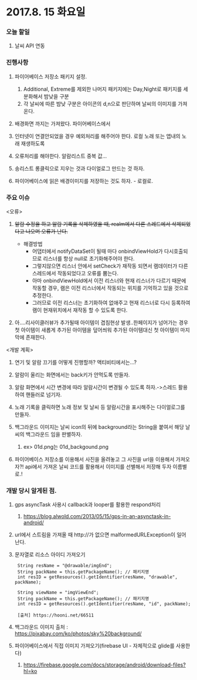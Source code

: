 # 2017.8. 15 화요일

### 오늘 할일

1. 날씨 API 연동


### 진행사항

1. 파이어베이스 저장소 패키지 설정.
	1. Additional, Extreme를 제외한 나머지 패키지에는 Day,Night로 패키지를 세분화해서 밤낮을 구분
	2. 각 날씨에 따른 밤낮 구분은 아이콘의 d,n으로 판단하며 날씨의 이미지를 가져온다.

2. 배경화면 까지는 가져왔다. 파이어베이스에서
3. 인터넷이 연결안되었을 경우 예외처리를 해주어야 한다. 로컬 노래 또는 앱내의 노래 재생하도록
4. 오류처리를 해야한다. 알람리스트 중복 값...
5. 송리스트 롱클릭으로 지우는 것과 다이얼로그 만드는 것 하자.
6. 파이어베이스에 읽은 배경이미지를 저장하는 것도 하자. - 로컬로.
### 주요 이슈

<오류>

1. ~~알람 수정을 하고 알람 기록을 삭제하였을 때,  realm에서 다른 스레드에서 삭제되었다고 나오며 오류가 난다.~~
	 * 해결방법
		 - 어댑터에서 notifyDataSet이 될때 마다 onbindViewHold가 다시호출되므로 리스너를 항상 null로 초기화해주어야 한다.
		 - 그렇지않으면 리스너 안에서 setCheck가 재작동 되면서 램데이터가 다른 스레드에서 작동되었다고 오류를 뿜는다. 
		 - 아마 onbindViewHold에서 이전 리스너와 현재 리스너가 다르기 때문에 작동할 경우, 램은 이전 리스너에서 작동되는 위치를 기억하고 있을 것으로 추정한다. 
		 - 그러므로 이전 리스너는 초기화하여 없애주고 현재 리스너로 다시 등록하여 램이 현재위치에서 재작동 할 수 있도록 한다.

2. 아....리사이클러뷰가 추가될때 아이템이 겹침현상 발생..한페이지가 넘어가는 경우 첫 아이템이 새롭게 추가된 아이템을 덮어씌워 추가된 아이템대신 첫 아이템이 마지막에 존재한다.
	
<개발 계획>

1. 연기 및 알람 끄기를 어떻게 진행할까? 액티비티에서는...?
3. 알람이 울리는 화면에서는 back키가 안먹도록 만들자.
4. 알람 화면에서 시간 변경에 따라 알람시간이 변경될 수 있도록 하자.->스레드 활용하여 핸들러로 넘기자.
6. 노래 기록을 클릭하면 노래 정보 및 날씨 등 알람시간을 표시해주는 다이얼로그를 만들자.
7. 백그라운드 이미지는 날씨 icon의 뒤에 background라는 String을 붙여서 해당 날씨의 백그라운드 임을 판별하자.
	1. ex> 01d.png는 01d_backgound.png

8. 파이어베이스 저장소를 이용해서 사진을 올려놓고 그 사진을 url을 이용해서 가져오자?! api에서 가져온 날씨 코드를 활용해서 이미지를 선별해서 저장해 두자 이름별로.!

		
	

### 개발 당시 알게된 점.

1. gps asyncTask 사용시 callback과 looper를 활용한 respond처리
	1. https://blog.alwold.com/2013/05/15/gps-in-an-asynctask-in-android/

2. url에서 스트림을 가져올 때 http://가 없으면 malformedURLException이 일어난다.
3. 문자열로 리소스 아이디 가져오기

		String resName = "@drawable/imgEnd";
		String packName = this.getPackageName(); // 패키지명
		int resID = getResources().getIdentifier(resName, "drawable", packName);
		 
		String viewName = "imgViewEnd";
		String packName = this.getPackageName(); // 패키지명
		int resID = getResources().getIdentifier(resName, "id", packName);
		
		[출처] https://hooni.net/66511

4. 백그라운드 이미지 출처 : https://pixabay.com/ko/photos/sky%20background/
5. 파이어베이스에서 직접 이미지 가져오기(firebase UI - 자체적으로 glide를 사용한다)
	1. https://firebase.google.com/docs/storage/android/download-files?hl=ko